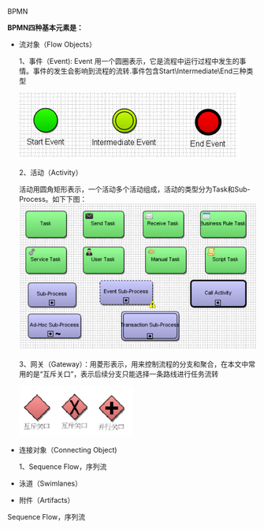 BPMN

**BPMN四种基本元素是：**

* 流对象（Flow Objects）

  1、事件（Event\):  Event 用一个圆圈表示，它是流程中运行过程中发生的事情。事件的发生会影响到流程的流转.事件包含Start\Intermediate\End三种类型

  ![](/assets/bpmn_event.png)

  2、活动（Activity）

  活动用圆角矩形表示，一个活动多个活动组成，活动的类型分为Task和Sub-Process。如下下图：![](/assets/bpmn_activity.png)

  3、网关（Gateway）：用菱形表示，用来控制流程的分支和聚合，在本文中常用的是“互斥关口”，表示后续分支只能选择一条路线进行任务流转

  ![](/assets/bpmn_gateway.png)

* 连接对象（Connecting Object\)

  1、Sequence Flow，序列流

* 泳道（Swimlanes）

* 附件（Artifacts）







Sequence Flow，序列流





